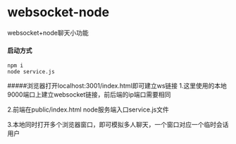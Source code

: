 # websocket-node
websocket+node聊天小功能

#### 启动方式

```
npm i
node service.js
```
#####浏览器打开localhost:3001/index.html即可建立ws链接
1.这里使用的本地9000端口上建立websocket链接，前后端的ip端口需要相同

2.前端在public/index.html
node服务端入口service.js文件

3.本地同时打开多个浏览器窗口，即可模拟多人聊天，一个窗口对应一个临时会话用户


